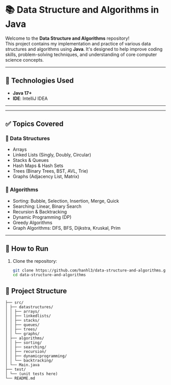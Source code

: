 # 📚 Data Structure and Algorithms in Java

Welcome to the **Data Structure and Algorithms** repository!  
This project contains my implementation and practice of various data structures and algorithms using **Java**. It's designed to help improve coding skills, problem-solving techniques, and understanding of core computer science concepts.

---

## 🚀 Technologies Used

- **Java 17+**
- **IDE**: IntelliJ IDEA

---


---

## ✅ Topics Covered

### 📌 Data Structures
- Arrays
- Linked Lists (Singly, Doubly, Circular)
- Stacks & Queues
- Hash Maps & Hash Sets
- Trees (Binary Trees, BST, AVL, Trie)
- Graphs (Adjacency List, Matrix)

### 📌 Algorithms
- Sorting: Bubble, Selection, Insertion, Merge, Quick
- Searching: Linear, Binary Search
- Recursion & Backtracking
- Dynamic Programming (DP)
- Greedy Algorithms
- Graph Algorithms: DFS, BFS, Dijkstra, Kruskal, Prim

---

## 🧪 How to Run

1. Clone the repository:
   ```bash
   git clone https://github.com/hanhl3/data-structure-and-algorithms.git
   cd data-structure-and-algorithms


## 📂 Project Structure
```data-structure-and-algorithms/
├── src/
│ ├── datastructures/
│ │ ├── arrays/
│ │ ├── linkedlists/
│ │ ├── stacks/
│ │ ├── queues/
│ │ ├── trees/
│ │ └── graphs/
│ ├── algorithms/
│ │ ├── sorting/
│ │ ├── searching/
│ │ ├── recursion/
│ │ ├── dynamicprogramming/
│ │ └── backtracking/
│ └── Main.java
├── test/
│ └── (unit tests here)
└── README.md

